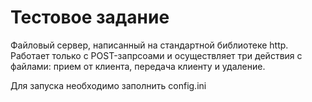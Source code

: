 <h1>Тестовое задание</h1>
<p>Файловый сервер, написанный на стандартной библиотеке http. Работает только с POST-запрсоами
и осуществляет три действия с файлами: прием от клиента, передача клиенту и удаление.</p>
<p>Для запуска необходимо заполнить config.ini</p>